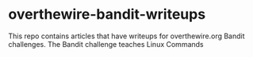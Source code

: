 # overthewire-bandit-writeups
This repo contains articles that have writeups for overthewire.org Bandit challenges. The Bandit challenge teaches Linux Commands
